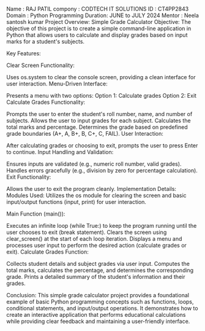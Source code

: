 Name : RAJ PATIL 
compony : CODTECH IT SOLUTIONS 
ID : CT4PP2843
Domain : Python Programming
Duration: JUNE to JULY 2024 
Mentor : Neela santosh kumar
Project Overview: Simple Grade Calculator
Objective:
The objective of this project is to create a simple command-line application in Python that allows users to calculate and display grades based on input marks for a student's subjects.

Key Features:

Clear Screen Functionality:

Uses os.system to clear the console screen, providing a clean interface for user interaction.
Menu-Driven Interface:

Presents a menu with two options:
Option 1: Calculate grades
Option 2: Exit
Calculate Grades Functionality:

Prompts the user to enter the student's roll number, name, and number of subjects.
Allows the user to input grades for each subject.
Calculates the total marks and percentage.
Determines the grade based on predefined grade boundaries (A+, A, B+, B, C+, C, FAIL).
User Interaction:

After calculating grades or choosing to exit, prompts the user to press Enter to continue.
Input Handling and Validation:

Ensures inputs are validated (e.g., numeric roll number, valid grades).
Handles errors gracefully (e.g., division by zero for percentage calculation).
Exit Functionality:

Allows the user to exit the program cleanly.
Implementation Details:
Modules Used: Utilizes the os module for clearing the screen and basic input/output functions (input, print) for user interaction.

Main Function (main()):

Executes an infinite loop (while True:) to keep the program running until the user chooses to exit (break statement).
Clears the screen using clear_screen() at the start of each loop iteration.
Displays a menu and processes user input to perform the desired action (calculate grades or exit).
Calculate Grades Function:

Collects student details and subject grades via user input.
Computes the total marks, calculates the percentage, and determines the corresponding grade.
Prints a detailed summary of the student's information and their grades.

Conclusion:
This simple grade calculator project provides a foundational example of basic Python programming concepts such as functions, loops, conditional statements, and input/output operations. It demonstrates how to create an interactive application that performs educational calculations while providing clear feedback and maintaining a user-friendly interface.
